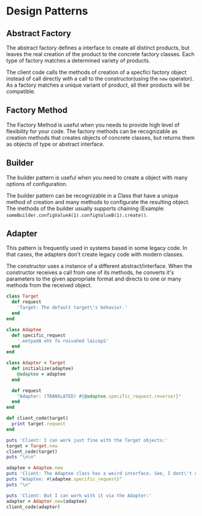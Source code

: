 # Design Patterns

## Abstract Factory

The abstract factory defines a interface to create all distinct products, but leaves the real creation of the product to the concrete factory classes. Each type of factory matches a determined variety of products.

The client code calls the methods of creation of a specfici factory object instead of call directly with a call to the constructor(using the `new` operator). As a factory matches a unique variant of product, all their products will be compatible.

## Factory Method

The Factory Method is useful when you needs to provide high level of flexibility for your code.
The factory methods can be recognizable as creation methods that creates objects of concrete classes, but returns them as objects of type or abstract interface.

## Builder

The builder pattern is useful when you need to create a object with many options of configuration.

The builder pattern can be recognizable in a Class that have a unique method of creation and many methods to configurate the resulting object. The methods of the builder usually supports chaining (Example: `someBuilder.configValueA(1).configValueB(1).create()`.

## Adapter

This pattern is frequently used  in systems based in some legacy code. In that cases, the adapters don't create legacy code with modern classes.

The constructor uses a instance of a different abstract/interface. When the constructor receives a call from one of its methods, he converts it's parameters to the given appropriate format and directs to one or many methods from the received object.

```ruby
class Target
  def request
    'Target: The default target\'s behavior.'
  end
end

class Adaptee
  def specific_request
    '.eetpadA eht fo roivahed laicepS'
  end
end

class Adapter < Target
  def initialize(adaptee)
    @adaptee = adaptee
  end

  def request
    "Adapter: (TRANSLATED) #{@adaptee.specific_request.reverse!}"
  end
end

def client_code(target)
  print target.request
end

puts 'Client: I can work just fine with the Target objects:'
target = Target.new
client_code(target)
puts "\n\n"

adaptee = Adaptee.new
puts 'Client: The Adaptee class has a weird interface. See, I dont\'t undnerstand it:'
puts "Adaptee: #{adaptee.specific_request}"
puts "\n"

puts 'Client: But I can work with it via the Adapter:'
adapter = Adapter.new(adaptee)
client_code(adapter)
```